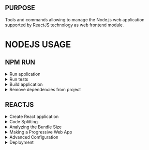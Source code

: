 ## PURPOSE
Tools and commands allowing to manage the Node.js web application supported by ReactJS technology as web frontend module.

# NODEJS USAGE

## NPM RUN
<details><summary>Run application</summary>
<p>

Runs the app in the development mode.
Open [http://localhost:3000](http://localhost:3000) to view it in your browser.

The page will reload when you make changes.
You may also see any lint errors in the console.

```shell
npm start
```

</p>
</details>
<details><summary>Run tests</summary>
<p>

Launches the test runner in the interactive watch mode.
See the section about [running tests](https://facebook.github.io/create-react-app/docs/running-tests) for more information.

```shell
npm test
```

</p>
</details>
<details><summary>Build application</summary>
<p>

Builds the app for production to the `build` folder.
It correctly bundles React in production mode and optimizes the build for the best performance.

The build is minified and the filenames include the hashes.
Your app is ready to be deployed!

See the section about [deployment](https://facebook.github.io/create-react-app/docs/deployment) for more information.

```shell
npm run build
```

[https://facebook.github.io/create-react-app/docs/troubleshooting#npm-run-build-fails-to-minify](https://facebook.github.io/create-react-app/docs/troubleshooting#npm-run-build-fails-to-minify)

</p>
</details>
<details><summary>Remove dependencies from project</summary>
<p>

**Note: this is a one-way operation. Once you `eject`, you can't go back!**

If you aren't satisfied with the build tool and configuration choices, you can `eject` at any time. This command will remove the single build dependency from your project.

Instead, it will copy all the configuration files and the transitive dependencies (webpack, Babel, ESLint, etc) right into your project so you have full control over them. All of the commands except `eject` will still work, but they will point to the copied scripts so you can tweak them. At this point you're on your own.

You don't have to ever use `eject`. The curated feature set is suitable for small and middle deployments, and you shouldn't feel obligated to use this feature. However we understand that this tool wouldn't be useful if you couldn't customize it when you are ready for it.

```shell
npm run eject
```

</p>
</details>

## REACTJS
<details><summary>Create React application</summary>
<p>
You can learn more in the [Create React App documentation](https://facebook.github.io/create-react-app/docs/getting-started).

To learn React, check out the [React documentation](https://reactjs.org/).

</p>
</details>
<details><summary>Code Splitting</summary>
<p>

This section has moved here: [https://facebook.github.io/create-react-app/docs/code-splitting](https://facebook.github.io/create-react-app/docs/code-splitting)

</p>
</details>
<details><summary>Analyzing the Bundle Size</summary>
<p>

This section has moved here: [https://facebook.github.io/create-react-app/docs/analyzing-the-bundle-size](https://facebook.github.io/create-react-app/docs/analyzing-the-bundle-size)

</p>
</details>
<details><summary>Making a Progressive Web App</summary>
<p>

This section has moved here: [https://facebook.github.io/create-react-app/docs/making-a-progressive-web-app](https://facebook.github.io/create-react-app/docs/making-a-progressive-web-app)

</p>
</details>
<details><summary>Advanced Configuration</summary>
<p>

This section has moved here: [https://facebook.github.io/create-react-app/docs/advanced-configuration](https://facebook.github.io/create-react-app/docs/advanced-configuration)

</p>
</details>
<details><summary>Deployment</summary>
<p>

This section has moved here: [https://facebook.github.io/create-react-app/docs/deployment](https://facebook.github.io/create-react-app/docs/deployment)

</p>
</details>
